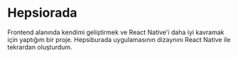 # Hepsiorada

Frontend alanında kendimi geliştirmek ve React Native'i daha iyi kavramak için yaptığım bir proje.
Hepsiburada uygulamasının dizaynını React Native ile tekrardan oluşturdum.
